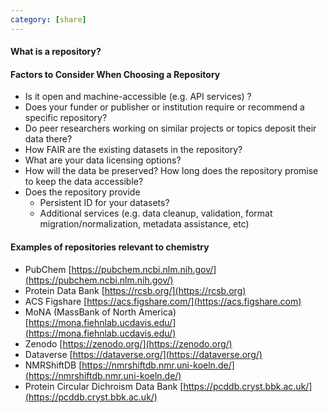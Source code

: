 ```yaml
---
category: [share]
---
```


#### What is a repository?



#### Factors to Consider When Choosing a Repository

- Is it open and machine-accessible (e.g. API services) ?
- Does your funder or publisher or institution require or recommend a specific repository?
- Do peer researchers working on similar projects or topics deposit their data there?
- How FAIR are the existing datasets in the repository?
- What are your data licensing options?
- How will the data be preserved? How long does the repository promise to keep the data accessible?
- Does the repository provide
    - Persistent ID for your datasets?
    - Additional services (e.g. data cleanup, validation, format migration/normalization, metadata assistance, etc)

#### Examples of repositories relevant to chemistry

- PubChem [https://pubchem.ncbi.nlm.nih.gov/](https://pubchem.ncbi.nlm.nih.gov/) 
- Protein Data Bank [https://rcsb.org/](https://rcsb.org)
- ACS Figshare [https://acs.figshare.com/](https://acs.figshare.com) 
- MoNA (MassBank of North America) [https://mona.fiehnlab.ucdavis.edu/](https://mona.fiehnlab.ucdavis.edu/)
- Zenodo [https://zenodo.org/](https://zenodo.org/)
- Dataverse [https://dataverse.org/](https://dataverse.org/) 
- NMRShiftDB [https://nmrshiftdb.nmr.uni-koeln.de/](https://nmrshiftdb.nmr.uni-koeln.de/)
- Protein Circular Dichroism Data Bank [https://pcddb.cryst.bbk.ac.uk/](https://pcddb.cryst.bbk.ac.uk/) 
